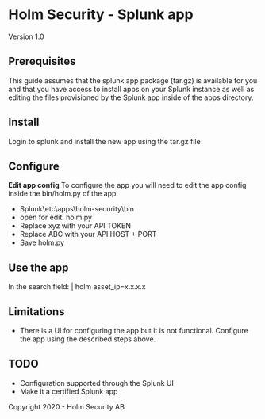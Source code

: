 # Holm Security - Splunk app

Version 1.0

## Prerequisites

This guide assumes that the splunk app package (tar.gz) is available for you and that you have access to install apps on your Splunk instance as well as editing the files provisioned by the Splunk app inside of the apps directory.

## Install

Login to splunk and install the new app using the tar.gz file

## Configure

**Edit app config**
To configure the app you will need to edit the app config inside the bin/holm.py of the app.

- Splunk\etc\apps\holm-security\bin
- open for edit: holm.py
- Replace xyz with your API TOKEN
- Replace ABC with your API HOST + PORT
- Save holm.py

## Use the app

In the search field: | holm asset_ip=x.x.x.x

## Limitations

- There is a UI for configuring the app but it is not functional. Configure the app using the described steps above.

## TODO

- Configuration supported through the Splunk UI
- Make it a certified Splunk app

Copyright 2020 - Holm Security AB
